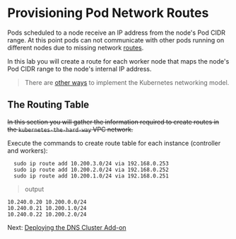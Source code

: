 # Provisioning Pod Network Routes

Pods scheduled to a node receive an IP address from the node's Pod CIDR range. At this point pods can not communicate with other pods running on different nodes due to missing network [routes](https://cloud.google.com/compute/docs/vpc/routes).

In this lab you will create a route for each worker node that maps the node's Pod CIDR range to the node's internal IP address.

> There are [other ways](https://kubernetes.io/docs/concepts/cluster-administration/networking/#how-to-achieve-this) to implement the Kubernetes networking model.

## The Routing Table

~~In this section you will gather the information required to create routes in the `kubernetes-the-hard-way` VPC network.~~

Execute the commands to create route table for each instance (controller and workers):

```
  sudo ip route add 10.200.3.0/24 via 192.168.0.253
  sudo ip route add 10.200.2.0/24 via 192.168.0.252
  sudo ip route add 10.200.1.0/24 via 192.168.0.251
```

> output

```
10.240.0.20 10.200.0.0/24
10.240.0.21 10.200.1.0/24
10.240.0.22 10.200.2.0/24
```


Next: [Deploying the DNS Cluster Add-on](12-dns-addon.md)
